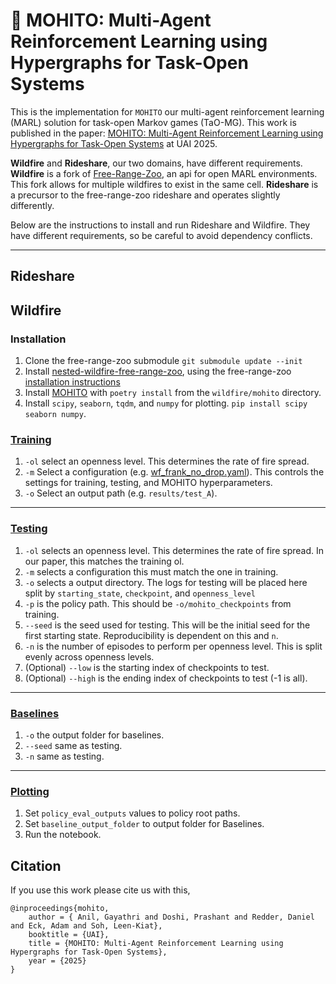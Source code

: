 # 🍹 MOHITO: Multi-Agent Reinforcement Learning using Hypergraphs for Task-Open Systems

This is the implementation for `MOHITO` our multi-agent reinforcement learning (MARL) solution for task-open Markov games (TaO-MG). This work is published in the paper: [MOHITO: Multi-Agent Reinforcement Learning using Hypergraphs for Task-Open Systems]() at UAI 2025. 

**Wildfire** and **Rideshare**, our two domains, have different requirements. **Wildfire** is a fork of [Free-Range-Zoo](), an api for open MARL environments. This fork allows for multiple wildfires to exist in the same cell.  **Rideshare** is a precursor to the free-range-zoo rideshare and operates slightly differently.

Below are the instructions to install and run Rideshare and Wildfire. They have different requirements, so be careful to avoid dependency conflicts. 

---

## Rideshare




## Wildfire

### Installation

1. Clone the free-range-zoo submodule `git submodule update --init`
2. Install [nested-wildfire-free-range-zoo](./wildfire/nested-wildfire-free-range-zoo/), using the free-range-zoo [installation instructions](https://oasys-mas.github.io/free-range-zoo/introduction/installation.html) 
3. Install [MOHITO](./wildfire/MOHITO/) with `poetry install` from the `wildfire/mohito` directory.
4. Install `scipy`, `seaborn`, `tqdm`, and `numpy` for plotting. `pip install scipy seaborn numpy`.


### [Training](./wildfire/mohito_wf_trainer.py)
1. `-ol` select an openness level. This determines the rate of fire spread.
2. `-m` Select a configuration (e.g. [wf_frank_no_drop.yaml](./wildfire/configs/wf_frank_no_drop.yaml)). This controls the settings for training, testing, and MOHITO hyperparameters.
3. `-o` Select an output path (e.g. `results/test_A`). 

---

### [Testing](./wildfire/mohito_wf_tester.py)

1. `-ol` selects an openness level. This determines the rate of fire spread. In our paper, this matches the training ol.
2. `-m` selects a configuration this must match the one in training.
3. `-o` selects a output directory. The logs for testing will be placed here split by `starting_state`, `checkpoint`, and `openness_level`
4. `-p` is the policy path. This should be `-o/mohito_checkpoints` from training.
5. `--seed` is the seed used for testing. This will be the initial seed for the first starting state. Reproducibility is dependent on this and `n`.
6. `-n` is the number of episodes to perform per openness level. This is split evenly across openness levels. 
7. (Optional) `--low` is the starting index of checkpoints to test.
8. (Optional) `--high` is the ending index of checkpoints to test (-1 is all).


---

### [Baselines](./wildfire/baseline_generator.py)

1. `-o` the output folder for baselines. 
2. `--seed` same as testing.
3. `-n` same as testing.

---

### [Plotting](./wildfire/plotting_wildfire.ipynb)

1. Set `policy_eval_outputs` values to policy root paths. 
2. Set `baseline_output_folder` to output folder for Baselines.
3. Run the notebook.



## Citation

If you use this work please cite us with this,

```
@inproceedings{mohito,
    author = { Anil, Gayathri and Doshi, Prashant and Redder, Daniel and Eck, Adam and Soh, Leen-Kiat},
    booktitle = {UAI},
    title = {MOHITO: Multi-Agent Reinforcement Learning using Hypergraphs for Task-Open Systems},
    year = {2025}
}
```